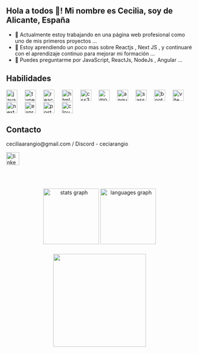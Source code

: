 


<h2 align="left">Hola a todos 👋! Mi nombre es Cecilia, soy de Alicante, España</h2>
 
- 🔭 Actualmente estoy trabajando en una página web profesional como uno de mis primeros proyectos  ...
- 🌱 Estoy aprendiendo un poco mas sobre Reactjs , Next JS , y continuaré con el aprendizaje continuo para mejorar mi formación ...
- 💬 Puedes preguntarme por JavaScript, ReactJs, NodeJs , Angular ...


###

<div align="left">
  <h2> Habilidades </h2>
  <img src="https://cdn.jsdelivr.net/gh/devicons/devicon/icons/javascript/javascript-original.svg" height="30" alt="javascript logo"  />
  <img width="12" />
  <img src="https://cdn.jsdelivr.net/gh/devicons/devicon/icons/typescript/typescript-original.svg" height="30" alt="typescript logo"  />
  <img width="12" />
  <img src="https://cdn.jsdelivr.net/gh/devicons/devicon/icons/react/react-original.svg" height="30" alt="react logo"  />
  <img width="12" />
  <img src="https://cdn.jsdelivr.net/gh/devicons/devicon/icons/html5/html5-original.svg" height="30" alt="html5 logo"  />
  <img width="12" />
  <img src="https://cdn.jsdelivr.net/gh/devicons/devicon/icons/css3/css3-original.svg" height="30" alt="css3 logo"  />
  <img width="12" />
  <img src="https://static-00.iconduck.com/assets.00/mongodb-icon-256x256-nc3cxgbo.png" height="30" alt="mongodb logo"  />
  <img width="12" />
  <img src="https://cdn.icon-icons.com/icons2/2107/PNG/512/file_type_angular_icon_130754.png" height="30" alt="angular logo" />
  <img width="12" />
  <img src="https://cdn.icon-icons.com/icons2/2108/PNG/512/sass_icon_130835.png" height="30" alt="sass logo" />
  <img width="12" />
  <img src="https://upload.wikimedia.org/wikipedia/commons/thumb/b/b2/Bootstrap_logo.svg/800px-Bootstrap_logo.svg.png" height="30" alt="bootstrap logo" />
  <img width="12" />
  <img src="https://www.svgrepo.com/show/374167/vite.svg" height="30" alt="vite logo" />
 <img width="12" />
  <img src="https://static-00.iconduck.com/assets.00/nextjs-icon-512x512-y563b8iq.png" height="30" alt="next logo" />
 <img width="12" />
  <img src="https://miro.medium.com/v2/resize:fit:365/1*Jr3NFSKTfQWRUyjblBSKeg.png" height="30" alt="express logo" />
 <img width="12" />
  <img src="https://cdn.worldvectorlogo.com/logos/postman.svg" height="30" alt="postman logo" />
 <img width="12" />
  <img src="https://cloudinary-res.cloudinary.com/image/upload/website/cloudinary_web_favicon.png" height="30" alt="cloudinary logo" />
</div>

###

<div align="left">
  <h2> Contacto </h2>
  <p>ceciliaarangio@gmail.com / Discord - ceciarangio</p>
 <a href="https://www.linkedin.com/in/cecilia-arangio-miori/" > <img src="https://img.shields.io/static/v1?message=LinkedIn&logo=linkedin&label=&color=0077B5&logoColor=white&labelColor=&style=for-the-badge" height="35" alt="linkedin logo"  /> </a>
</div>

###

<br clear="both">

###

<div align="center">
  <img src="https://github-readme-stats.vercel.app/api?username=ceciarangio&hide_title=false&hide_rank=false&show_icons=true&include_all_commits=true&count_private=true&disable_animations=false&theme=dracula&locale=en&hide_border=false" height="150" alt="stats graph"  />
  <img src="https://github-readme-stats.vercel.app/api/top-langs?username=ceciarangio&locale=en&hide_title=false&layout=compact&card_width=320&langs_count=5&theme=dracula&hide_border=false" height="150" alt="languages graph"  />
</div>

###
<div align="center">
<img align="center" height="250" src="https://blog.codeness.io/9cb6bb98c78e7ee4d933441ee54fef98/head-explosion.gif"  />
</div>
